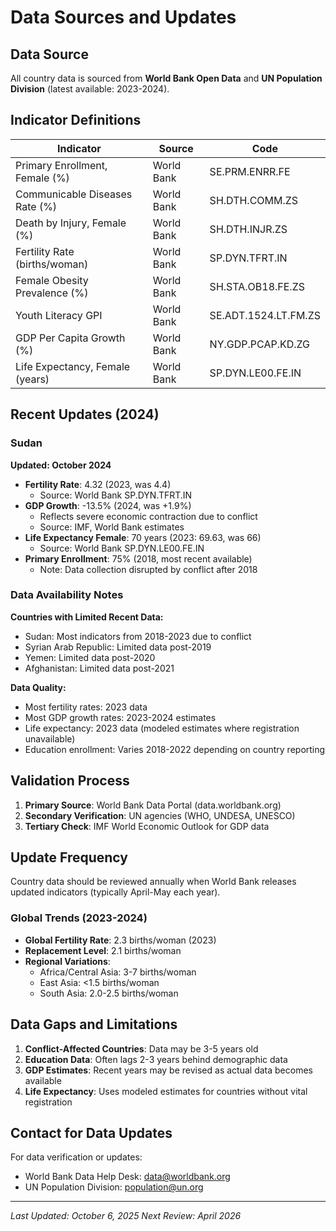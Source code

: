 # Data Sources and Updates

## Data Source
All country data is sourced from **World Bank Open Data** and **UN Population Division** (latest available: 2023-2024).

## Indicator Definitions

| Indicator | Source | Code |
|-----------|--------|------|
| Primary Enrollment, Female (%) | World Bank | SE.PRM.ENRR.FE |
| Communicable Diseases Rate (%) | World Bank | SH.DTH.COMM.ZS |
| Death by Injury, Female (%) | World Bank | SH.DTH.INJR.ZS |
| Fertility Rate (births/woman) | World Bank | SP.DYN.TFRT.IN |
| Female Obesity Prevalence (%) | World Bank | SH.STA.OB18.FE.ZS |
| Youth Literacy GPI | World Bank | SE.ADT.1524.LT.FM.ZS |
| GDP Per Capita Growth (%) | World Bank | NY.GDP.PCAP.KD.ZG |
| Life Expectancy, Female (years) | World Bank | SP.DYN.LE00.FE.IN |

## Recent Updates (2024)

### Sudan
**Updated: October 2024**
- **Fertility Rate**: 4.32 (2023, was 4.4)
  - Source: World Bank SP.DYN.TFRT.IN
- **GDP Growth**: -13.5% (2024, was +1.9%)
  - Reflects severe economic contraction due to conflict
  - Source: IMF, World Bank estimates
- **Life Expectancy Female**: 70 years (2023: 69.63, was 66)
  - Source: World Bank SP.DYN.LE00.FE.IN
- **Primary Enrollment**: 75% (2018, most recent available)
  - Note: Data collection disrupted by conflict after 2018

### Data Availability Notes

**Countries with Limited Recent Data:**
- Sudan: Most indicators from 2018-2023 due to conflict
- Syrian Arab Republic: Limited data post-2019
- Yemen: Limited data post-2020
- Afghanistan: Limited data post-2021

**Data Quality:**
- Most fertility rates: 2023 data
- Most GDP growth rates: 2023-2024 estimates
- Life expectancy: 2023 data (modeled estimates where registration unavailable)
- Education enrollment: Varies 2018-2022 depending on country reporting

## Validation Process

1. **Primary Source**: World Bank Data Portal (data.worldbank.org)
2. **Secondary Verification**: UN agencies (WHO, UNDESA, UNESCO)
3. **Tertiary Check**: IMF World Economic Outlook for GDP data

## Update Frequency

Country data should be reviewed annually when World Bank releases updated indicators (typically April-May each year).

### Global Trends (2023-2024)

- **Global Fertility Rate**: 2.3 births/woman (2023)
- **Replacement Level**: 2.1 births/woman
- **Regional Variations**:
  - Africa/Central Asia: 3-7 births/woman
  - East Asia: <1.5 births/woman
  - South Asia: 2.0-2.5 births/woman

## Data Gaps and Limitations

1. **Conflict-Affected Countries**: Data may be 3-5 years old
2. **Education Data**: Often lags 2-3 years behind demographic data
3. **GDP Estimates**: Recent years may be revised as actual data becomes available
4. **Life Expectancy**: Uses modeled estimates for countries without vital registration

## Contact for Data Updates

For data verification or updates:
- World Bank Data Help Desk: data@worldbank.org
- UN Population Division: population@un.org

---
*Last Updated: October 6, 2025*
*Next Review: April 2026*
